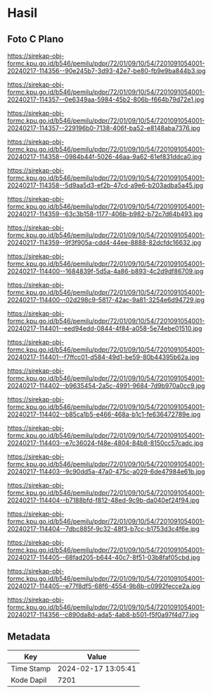 # Hasil

## Foto C Plano

https://sirekap-obj-formc.kpu.go.id/b546/pemilu/pdpr/72/01/09/10/54/7201091054001-20240217-114356--90e245b7-3d93-42e7-be80-fb9e9ba844b3.jpg

https://sirekap-obj-formc.kpu.go.id/b546/pemilu/pdpr/72/01/09/10/54/7201091054001-20240217-114357--0e6349aa-5984-45b2-806b-f664b79d72e1.jpg

https://sirekap-obj-formc.kpu.go.id/b546/pemilu/pdpr/72/01/09/10/54/7201091054001-20240217-114357--229196b0-7138-406f-ba52-e8148aba7376.jpg

https://sirekap-obj-formc.kpu.go.id/b546/pemilu/pdpr/72/01/09/10/54/7201091054001-20240217-114358--0984b44f-5026-46aa-9a62-61ef831ddca0.jpg

https://sirekap-obj-formc.kpu.go.id/b546/pemilu/pdpr/72/01/09/10/54/7201091054001-20240217-114358--5d9aa5d3-ef2b-47cd-a9e6-b203adba5a45.jpg

https://sirekap-obj-formc.kpu.go.id/b546/pemilu/pdpr/72/01/09/10/54/7201091054001-20240217-114359--63c3b158-1177-406b-b982-b72c7d64b493.jpg

https://sirekap-obj-formc.kpu.go.id/b546/pemilu/pdpr/72/01/09/10/54/7201091054001-20240217-114359--9f3f905a-cdd4-44ee-8888-82dcfdc16632.jpg

https://sirekap-obj-formc.kpu.go.id/b546/pemilu/pdpr/72/01/09/10/54/7201091054001-20240217-114400--1684839f-5d5a-4a86-b893-4c2d9df86709.jpg

https://sirekap-obj-formc.kpu.go.id/b546/pemilu/pdpr/72/01/09/10/54/7201091054001-20240217-114400--02d298c9-5817-42ac-9a81-3254e6d94729.jpg

https://sirekap-obj-formc.kpu.go.id/b546/pemilu/pdpr/72/01/09/10/54/7201091054001-20240217-114401--eed94edd-0844-4f84-a058-5e74ebe01510.jpg

https://sirekap-obj-formc.kpu.go.id/b546/pemilu/pdpr/72/01/09/10/54/7201091054001-20240217-114401--f7ffcc01-d584-49d1-be59-80b44395b62a.jpg

https://sirekap-obj-formc.kpu.go.id/b546/pemilu/pdpr/72/01/09/10/54/7201091054001-20240217-114402--b9635454-2a5c-4991-9684-7d9b970a0cc9.jpg

https://sirekap-obj-formc.kpu.go.id/b546/pemilu/pdpr/72/01/09/10/54/7201091054001-20240217-114402--b85ca1b5-e466-468a-b1c1-fe636472789e.jpg

https://sirekap-obj-formc.kpu.go.id/b546/pemilu/pdpr/72/01/09/10/54/7201091054001-20240217-114403--e7c36024-f48e-4804-84b8-8150cc57cadc.jpg

https://sirekap-obj-formc.kpu.go.id/b546/pemilu/pdpr/72/01/09/10/54/7201091054001-20240217-114403--9c90dd5a-47a0-475c-a029-6de47984e61b.jpg

https://sirekap-obj-formc.kpu.go.id/b546/pemilu/pdpr/72/01/09/10/54/7201091054001-20240217-114404--b7188bfd-f812-48ed-9c9b-da040ef24f94.jpg

https://sirekap-obj-formc.kpu.go.id/b546/pemilu/pdpr/72/01/09/10/54/7201091054001-20240217-114404--7dbc885f-9c32-48f3-b7cc-b1753d3c4f6e.jpg

https://sirekap-obj-formc.kpu.go.id/b546/pemilu/pdpr/72/01/09/10/54/7201091054001-20240217-114405--68fad205-b644-40c7-8f51-03b8faf05cbd.jpg

https://sirekap-obj-formc.kpu.go.id/b546/pemilu/pdpr/72/01/09/10/54/7201091054001-20240217-114405--e77f8df5-68f6-4554-9b8b-c0992fecce2a.jpg

https://sirekap-obj-formc.kpu.go.id/b546/pemilu/pdpr/72/01/09/10/54/7201091054001-20240217-114356--c890da8d-ada5-4ab8-b501-f5f0a97f4d77.jpg


## Metadata

| Key        | Value               |
| ---------- | ------------------- |
| Time Stamp | 2024-02-17 13:05:41 |
| Kode Dapil | 7201                |



